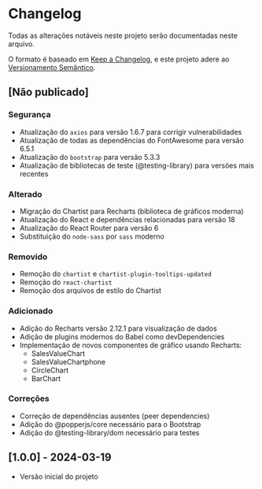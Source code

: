 # Changelog

Todas as alterações notáveis neste projeto serão documentadas neste arquivo.

O formato é baseado em [Keep a Changelog](https://keepachangelog.com/pt-BR/1.0.0/),
e este projeto adere ao [Versionamento Semântico](https://semver.org/lang/pt-BR/).

## [Não publicado]

### Segurança
- Atualização do `axios` para versão 1.6.7 para corrigir vulnerabilidades
- Atualização de todas as dependências do FontAwesome para versão 6.5.1
- Atualização do `bootstrap` para versão 5.3.3
- Atualização de bibliotecas de teste (@testing-library) para versões mais recentes

### Alterado
- Migração do Chartist para Recharts (biblioteca de gráficos moderna)
- Atualização do React e dependências relacionadas para versão 18
- Atualização do React Router para versão 6
- Substituição do `node-sass` por `sass` moderno

### Removido
- Remoção do `chartist` e `chartist-plugin-tooltips-updated`
- Remoção do `react-chartist`
- Remoção dos arquivos de estilo do Chartist

### Adicionado
- Adição do Recharts versão 2.12.1 para visualização de dados
- Adição de plugins modernos do Babel como devDependencies
- Implementação de novos componentes de gráfico usando Recharts:
  - SalesValueChart
  - SalesValueChartphone
  - CircleChart
  - BarChart

### Correções
- Correção de dependências ausentes (peer dependencies)
- Adição do @popperjs/core necessário para o Bootstrap
- Adição do @testing-library/dom necessário para testes

## [1.0.0] - 2024-03-19
- Versão inicial do projeto 